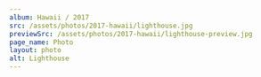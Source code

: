 ```yaml
---
album: Hawaii / 2017
src: /assets/photos/2017-hawaii/lighthouse.jpg
previewSrc: /assets/photos/2017-hawaii/lighthouse-preview.jpg
page_name: Photo
layout: photo
alt: Lighthouse
---
```

